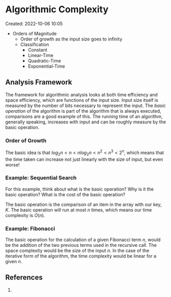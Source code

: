 # Algorithmic Complexity
Created: 2022-10-06 10:05

* Orders of Magnitude
	* Order of growth as the input size goes to infinity
	* Classification
		* Constant
		* Linear-Time
		* Quadratic-Time
		* Exponential-Time

## Analysis Framework
The framework for algorithmic analysis looks at both time efficiency and space efficiency, which are functions of the input size. Input size itself is measured by the number of bits necessary to represent the input. The *basic operation* of the algorithm is part of the algorithm that is always executed, comparisons are a good example of this. The running time of an algorithm, generally speaking, increases with input and can be roughly measure by the basic operation.

### Order of Growth
The basic idea is that $log_2 n < n < n log_2 n < n^2 < n^3 < 2^n$, which means that the time taken can increase not just linearly with the size of input, but even worse! 

### Example: Sequential Search
For this example, think about what is the basic operation? Why is it the basic operation? What is the cost of the basic operation? 

The basic operation is the comparison of an item in the array with our key, $K$. The basic operation will run at most $n$ times, which means our time complexity is $O(n)$.

### Example: Fibonacci
The basic operation for the calculation of a given Fibonacci term $n$, would be the addition of the two previous terms used in the recursive call. The space complexity would be the size of the input $n$. In the case of the iterative form of the algorithm, the time complexity would be linear for a given $n$.
## References
1. 